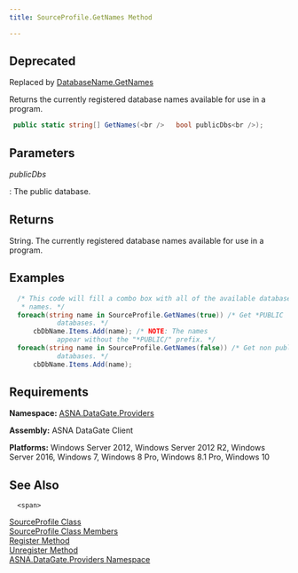 ```yaml
---
title: SourceProfile.GetNames Method

---
```


## <span style="font-color:red">Deprecated</span>
Replaced by [DatabaseName.GetNames](database-name-class-get-names-method.html)

Returns the currently registered database names available for use in a program.

```cs
 public static string[] GetNames(<br />   bool publicDbs<br />);
```


## Parameters



 *publicDbs* 

: The public database.
					


## Returns

String. The currently registered database names available for use in a program.
## Examples 


```cs 
  /* This code will fill a combo box with all of the available database
   * names. */
  foreach(string name in SourceProfile.GetNames(true)) /* Get *PUBLIC 
            databases. */
      cbDbName.Items.Add(name); /* NOTE: The names 
            appear without the "*PUBLIC/" prefix. */
  foreach(string name in SourceProfile.GetNames(false)) /* Get non public 
            databases. */
      cbDbName.Items.Add(name);
```

## Requirements

**Namespace:** [ ASNA.DataGate.Providers](datagate-providers-namespace.html) 

<span> **Assembly:** ASNA DataGate Client</span> 

<span> **Platforms:** Windows Server 2012, Windows Server 2012 R2, Windows Server 2016, Windows 7, Windows 8 Pro, Windows 8.1 Pro, Windows 10</span> 
## See Also


      <span>
[SourceProfile Class](source-profile-class.html) <br />[
						SourceProfile Class Members](source-profile-members.html)<br />[
						Register Method](source-profile-class-register-method.html)<br />[Unregister 
						Method](source-profile-class-unregister-method.html)<br />[ASNA.DataGate.Providers Namespace](datagate-providers-namespace.html)</span>  

